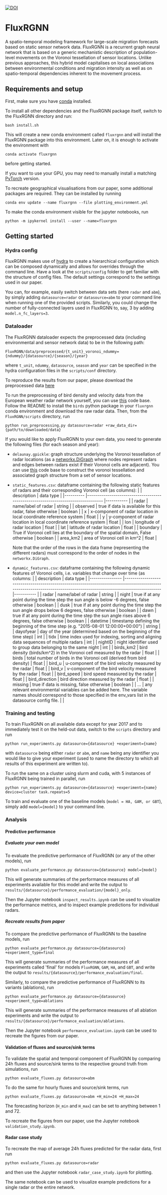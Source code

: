 [![DOI](https://zenodo.org/badge/450534842.svg)](https://zenodo.org/badge/latestdoi/450534842)

# FluxRGNN
A spatio-temporal modeling framework for large-scale migration forecasts based on 
static sensor network data.
FluxRGNN is a recurrent graph neural network that is based on a generic
mechanistic description of population-level movements on the Voronoi tessellation of sensor locations. 
Unlike previous approaches, this hybrid model capitalises on local associations between environmental conditions and migration 
intensity as well as on spatio-temporal dependencies inherent to the movement process. 


## Requirements and setup
First, make sure you have [conda](https://docs.conda.io/en/latest/) installed.

To install all other dependencies and the FluxRGNN package itself, switch to the FluxRGNN directory and run:
```
bash install.sh
```
This will create a new conda environment called `fluxrgnn` and will install the FluxRGNN package into this environment.
Later on, it is enough to activate the environment with
```
conda activate fluxrgnn
```
before getting started.

If you want to use your GPU, you may need to manually install a matching 
[PyTorch](https://pytorch.org/) version.

To recreate geographical visualisations from our paper, some additional packages are required. They can be installed by running
```
conda env update --name fluxrgnn --file plotting_environment.yml
```
To make the conda environment visible for the jupyter notebooks, run
```
python -m ipykernel install --user --name=fluxrgnn
```


## Getting started

### Hydra config
FluxRGNN makes use of [hydra](https://hydra.cc/) to create a hierarchical configuration which can be composed 
dynamically and allows for overrides through the command line. Have a look at the `scripts/config` folder to 
get familiar with the structure of config files. The default settings correspond to the settings used in our 
paper.

You can, for example, easily switch between data sets (here `radar` and `abm`), by simply adding `datasource=radar` or
`datasource=abm` to your command line when running one of the provided scripts. Similarly, you could change 
the number of fully-connected layers used in FluxRGNN to, say, 3 by adding `model.n_fc_layers=3`.

### Dataloader
The FluxRGNN dataloader expects the preprocessed data (including environmental and sensor network data) 
to be in the following path:
``` 
FluxRGNN/data/preprocessed/{t_unit}_voronoi_ndummy={ndummy}/{datasource}/{season}/{year}
```
where `t_unit`, `ndummy`, `datasource`, `season` and `year` can be specified in the hydra configuration files 
in the `scripts/conf` directory.

To reproduce the results from our paper, please download the preprocessed data [here](https://doi.org/10.5281/zenodo.6364940)

To run the preprocessing of bird density and velocity data from 
the European weather radar network yourself, you can use [this](https://github.com/FionaLippert/birdMigration) code base. Follow the README to install the `birds` python package in your `fluxrgnn` conda environment and download the raw radar data. Then, from the `FluxRGNN/scripts` directory, run
```
python run_preprocessing.py datasource=radar +raw_data_dir={path/to/downloaded/data}
```

If you would like to apply FluxRGNN to your own data, you need to generate the following files (for each season and year):
- `delaunay.gpickle`: graph structure underlying the Voronoi tessellation of radar locations (as a [networkx.DiGraph](https://networkx.org/documentation/stable/reference/classes/digraph.html) where nodes represent radars and edges between radars exist if their Voronoi cells are adjacent). You can use [this](https://github.com/FionaLippert/birdMigration) code base to construct the voronoi tessellation and associated graph structure from a set of sensor locations.
- `static_features.csv`: dataframe containing the following static features of radars and their corresponding Voronoi cell (as columns):
    |          	| description                                                                      	| data type 	|
    |----------	|----------------------------------------------------------------------------------	|-----------	|
    | radar    	| name/label of radar                                           	                | string    	|
    | observed 	| true if data is available for this radar, false otherwise                        	| boolean   	|
    | x        	| x-component of radar location in local coordinate reference system               	| float     	|
    | y        	| y-component of radar location in local coordinate reference system               	| float     	|
    | lon      	| longitude of radar location                                                      	| float     	|
    | lat      	| latitude of radar location                                                       	| float     	|
    | boundary 	| True if Voronoi cell lies at the boundary of the spatial domain, False otherwise 	| boolean   	|
    | area_km2 	| area of Voronoi cell in km^2                                                     	| float     	|

    Note that the order of the rows in the data frame (representing the different radars) must correspond to the order of nodes in the `networkx.DiGraph`.
- `dynamic_features.csv`: dataframe containing the following dynamic features of Voronoi cells, i.e. variables that change over time (as columns:
    |                	| description                                                                                                                                                          	| data type 	|
    |----------------	|----------------------------------------------------------------------------------------------------------------------------------------------------------------------	|-----------	|
    | radar          	| name/label of radar                                                                                                                                	| string    	|
    | night          	| true if at any point during the time step the sun angle is below -6 degrees, false otherwise                                                                         	| boolean   	|
    | dusk           	| true if at any point during the time step the sun angle drops below 6 degrees, false otherwise                                                                       	| boolean   	|
    | dawn           	| true if at any point during the time step the sun angle rises above 6 degrees, false otherwise                                                                       	| boolean   	|
    | datetime       	| timestamp defining the beginning of the time step (e.g. "2015-08-01 12:00:00+00:00")                                                                                 	| string    	|
    | dayofyear      	| day of the year (determined based on the beginning of the time step)                                                                                                 	| int       	|
    | tidx           	| time index used for indexing, sorting and aligning data sequences of multiple radars                                                                                 	| int       	|
    | nightID        	| night identifier used to group data belonging to the same night                                                                                                      	| int       	|
    | birds_km2      	| bird density (birds/km^2) in the Voronoi cell measured by the radar                                                                                                  	| float     	|
    | birds          	| total number of birds in the Voronoi cell (derived from bird density)                                                                                                	| float     	|
    | bird_u         	| u-component of the bird velocity measured by the radar                                                                                                               	| float     	|
    | bird_v         	| v-component of the bird velocity measured by the radar                                                                                                               	| float     	|
    | bird_speed     	| bird speed measured by the radar                                                                                                                                     	| float     	|
    | bird_direction 	| bird direction measured by the radar                                                                                                                                 	| float     	|
    | missing        	| true if data is missing, false otherwise                                                                                                                             	| boolean   	|
    | ...            	| any relevant environmental variables can be added here. The variable names should correspond to those  specified in the env_vars list in the datasource config file. 	|           	|
    

### Training and testing

To train FluxRGNN on all available data except for year 2017 and to immediately test it on the held-out data, switch to the `scripts` directory and run
```
python run_experiments.py datasource={datasource} +experiment={name}
```
with `datasource` being either `radar` or `abm`, and `name` being any identifier you would like to give 
your experiment (used to name the directory to which all results of this experiment are written to).

To run the same on a cluster using slurm and cuda, with 5 instances of FluxRGNN being trained in parallel, run
```
python run_experiments.py datasource={datasource} +experiment={name} device=cluster task.repeats=5
```

To train and evaluate one of the baseline models (`model = HA, GAM, or GBT`), simply add `model={model}` to your command line.

### Analysis

#### Predictive performance

##### Evaluate your own model

To evaluate the predictive performance of FluxRGNN (or any of the other models), run
```
python evaluate_performance.py datasource={datasource} model={model}
```
This will generate summaries of the performance measures of all experiments available for this model and write the output to `results/{datasource}/performance_evaluation/{model}_only`.

Then the Jupyter notebook `inspect_results.ipynb` can be used to visualize the performance metrics, and to inspect example predictions for individual radars.

##### Recreate results from paper

To compare the predictive performance of FluxRGNN to the baseline models, run
```
python evaluate_performance.py datasource={datasource} +experiment_type=final
```
This will generate summaries of the performance measures of all experiments called 'final' for models `FluxRGNN`, `GAM`, `HA`, and `GBT`, and write the output to `results/{datasource}/performance_evaluation/final`.

Similarly, to compare the predictive performance of FluxRGNN to its variants (ablations), run
```
python evaluate_performance.py datasource={datasource} +experiment_type=ablations
```
This will generate summaries of the performance measures of all ablation experiments and write the output to `results/{datasource}/performance_evaluation/ablations`.

Then the Jupyter notebook `performance_evaluation.ipynb` can be used to recreate the figures from our paper.

#### Validation of fluxes and source/sink terms

To validate the spatial and temporal component of FluxRGNN by comparing 24h fluxes and source/sink terms to the 
respective ground truth from simulations, run
```
python evaluate_fluxes.py datasource=abm
```

To do the same for hourly fluxes and source/sink terms, run
```
python evaluate_fluxes.py datasource=abm +H_min=24 +H_max=24
```
The forecasting horizon (`H_min` and `H_max`) can be set to anything between 1 and 72.

To recreate the figures from our paper, use the Jupyter notebook `validation_study.ipynb`.

#### Radar case study

To recreate the map of average 24h fluxes predicted for the radar data, first run 
```
python evaluate_fluxes.py datasource=radar
```
and then use the Jupyter notebook `radar_case_study.ipynb` for plotting.

The same notebook can be used to visualize example predictions for a single radar or the entire network.
